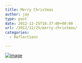 ```yaml
---
title: Merry Christmas
author: jay
type: post
date: 2012-12-25T16:37:00+00:00
url: /2012/12/25/merry-christmas/
categories:
  - Reflections

---
```

[![image][1]][2]

 [1]: https://photos.smugmug.com/All/our-animals/i-gJsbk6f/0/L/DSC_7108-L.jpg
 [2]: http://photos.littleriverview.org/All/our-animals/14614295_jfKJXf#!i=2289424944&k=gJsbk6f&lb=1&s=A